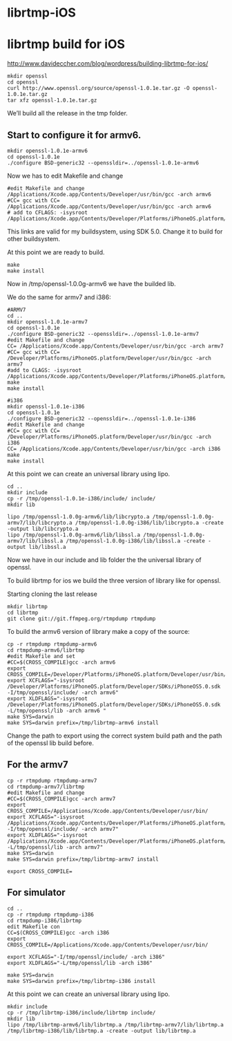 librtmp-iOS
===========

# librtmp build for iOS
http://www.davideccher.com/blog/wordpress/building-librtmp-for-ios/
```
mkdir openssl
cd openssl
curl http://www.openssl.org/source/openssl-1.0.1e.tar.gz -O openssl-1.0.1e.tar.gz
tar xfz openssl-1.0.1e.tar.gz
```
We’ll build all the release in the tmp folder.

## Start to configure it for armv6.
```
mkdir openssl-1.0.1e-armv6
cd openssl-1.0.1e
./configure BSD-generic32 --openssldir=../openssl-1.0.1e-armv6
```

Now we has to edit Makefile and change

```
#edit Makefile and change
/Applications/Xcode.app/Contents/Developer/usr/bin/gcc -arch armv6
#CC= gcc with CC= /Applications/Xcode.app/Contents/Developer/usr/bin/gcc -arch armv6
# add to CFLAGS: -isysroot /Applications/Xcode.app/Contents/Developer/Platforms/iPhoneOS.platform/Developer/SDKs/iPhoneOS7.0.sdk
```

This links are valid for my buildsystem, using SDK 5.0. Change it to  build for other buildsystem.

At this point we are ready to build.

```
make
make install
```
Now in /tmp/openssl-1.0.0g-armv6 we have the builded lib.

We do the same for armv7 and i386:

```
#ARMV7
cd ..
mkdir openssl-1.0.1e-armv7
cd openssl-1.0.1e
./configure BSD-generic32 --openssldir=../openssl-1.0.1e-armv7
#edit Makefile and change
CC= /Applications/Xcode.app/Contents/Developer/usr/bin/gcc -arch armv7
#CC= gcc with CC= /Developer/Platforms/iPhoneOS.platform/Developer/usr/bin/gcc -arch armv7
#add to CLAGS: -isysroot /Applications/Xcode.app/Contents/Developer/Platforms/iPhoneOS.platform/Developer/SDKs/iPhoneOS7.0.sdk
make
make install

#i386
mkdir openssl-1.0.1e-i386
cd openssl-1.0.1e
./configure BSD-generic32 --openssldir=../openssl-1.0.1e-i386
#edit Makefile and change
#CC= gcc with CC= /Developer/Platforms/iPhoneOS.platform/Developer/usr/bin/gcc -arch i386
CC= /Applications/Xcode.app/Contents/Developer/usr/bin/gcc -arch i386
make
make install
```

At this point we can create an universal library using lipo.

```
cd ..
mkdir include
cp -r /tmp/openssl-1.0.1e-i386/include/ include/
mkdir lib

lipo /tmp/openssl-1.0.0g-armv6/lib/libcrypto.a /tmp/openssl-1.0.0g-armv7/lib/libcrypto.a /tmp/openssl-1.0.0g-i386/lib/libcrypto.a -create -output lib/libcrypto.a
lipo /tmp/openssl-1.0.0g-armv6/lib/libssl.a /tmp/openssl-1.0.0g-armv7/lib/libssl.a /tmp/openssl-1.0.0g-i386/lib/libssl.a -create -output lib/libssl.a
```

Now we have in our include and lib folder the the universal library of openssl.

To build librtmp for ios we build the three version of library like for openssl.

Starting cloning the last release

```
mkdir librtmp
cd librtmp
git clone git://git.ffmpeg.org/rtmpdump rtmpdump
```

To build the armv6 version of library make a copy of the source:

```
cp -r rtmpdump rtmpdump-armv6
cd rtmpdump-armv6/librtmp
#edit Makefile and set
#CC=$(CROSS_COMPILE)gcc -arch armv6
export CROSS_COMPILE=/Developer/Platforms/iPhoneOS.platform/Developer/usr/bin/
export XCFLAGS="-isysroot /Developer/Platforms/iPhoneOS.platform/Developer/SDKs/iPhoneOS5.0.sdk -I/tmp/openssl/include/ -arch armv6"
export XLDFLAGS="-isysroot /Developer/Platforms/iPhoneOS.platform/Developer/SDKs/iPhoneOS5.0.sdk -L/tmp/openssl/lib -arch armv6 "
make SYS=darwin
make SYS=darwin prefix=/tmp/librtmp-armv6 install
```
Change the path to export using the correct system build path  and the path of the openssl lib build before.


## For the armv7

```
cp -r rtmpdump rtmpdump-armv7
cd rtmpdump-armv7/librtmp
#edit Makefile and change
#CC=$(CROSS_COMPILE)gcc -arch armv7
export CROSS_COMPILE=/Applications/Xcode.app/Contents/Developer/usr/bin/
export XCFLAGS="-isysroot /Applications/Xcode.app/Contents/Developer/Platforms/iPhoneOS.platform/Developer/SDKs/iPhoneOS7.0.sdk -I/tmp/openssl/include/ -arch armv7"
export XLDFLAGS="-isysroot /Applications/Xcode.app/Contents/Developer/Platforms/iPhoneOS.platform/Developer/SDKs/iPhoneOS7.0.sdk -L/tmp/openssl/lib -arch armv7"
make SYS=darwin
make SYS=darwin prefix=/tmp/librtmp-armv7 install

export CROSS_COMPILE=
```

## For simulator

```
cd ..
cp -r rtmpdump rtmpdump-i386
cd rtmpdump-i386/librtmp
edit Makefile con
CC=$(CROSS_COMPILE)gcc -arch i386
export CROSS_COMPILE=/Applications/Xcode.app/Contents/Developer/usr/bin/

export XCFLAGS="-I/tmp/openssl/include/ -arch i386"
export XLDFLAGS="-L/tmp/openssl/lib -arch i386"

make SYS=darwin
make SYS=darwin prefix=/tmp/librtmp-i386 install
```

At this point we can create an universal library using lipo.

```
mkdir include
cp -r /tmp/librtmp-i386/include/librtmp include/
mkdir lib
lipo /tmp/librtmp-armv6/lib/librtmp.a /tmp/librtmp-armv7/lib/librtmp.a /tmp/librtmp-i386/lib/librtmp.a -create -output lib/librtmp.a
```
